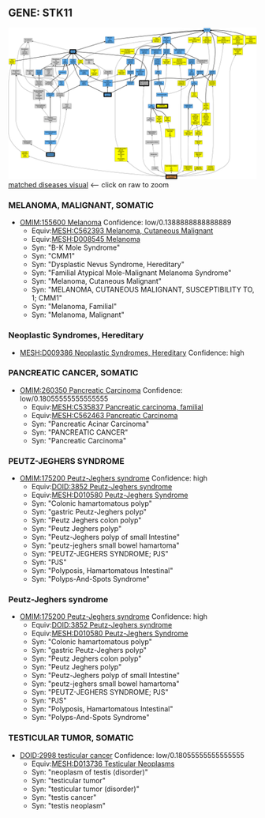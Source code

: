 
## GENE: STK11

![image](STK11.png)
[matched diseases visual](STK11.png)  <-- click on raw to zoom


### MELANOMA, MALIGNANT, SOMATIC
 * [OMIM:155600 Melanoma](http://beta.monarchinitiative.org/disease/OMIM:155600) Confidence: low/0.1388888888888889
    * Equiv:[MESH:C562393 Melanoma, Cutaneous Malignant](http://beta.monarchinitiative.org/disease/MESH:C562393)
    * Equiv:[MESH:D008545 Melanoma](http://beta.monarchinitiative.org/disease/MESH:D008545)
    * Syn: "B-K Mole Syndrome"
    * Syn: "CMM1"
    * Syn: "Dysplastic Nevus Syndrome, Hereditary"
    * Syn: "Familial Atypical Mole-Malignant Melanoma Syndrome"
    * Syn: "Melanoma, Cutaneous Malignant"
    * Syn: "MELANOMA, CUTANEOUS MALIGNANT, SUSCEPTIBILITY TO, 1; CMM1"
    * Syn: "Melanoma, Familial"
    * Syn: "Melanoma, Malignant"

### Neoplastic Syndromes, Hereditary
 * [MESH:D009386 Neoplastic Syndromes, Hereditary](http://beta.monarchinitiative.org/disease/MESH:D009386) Confidence: high

### PANCREATIC CANCER, SOMATIC
 * [OMIM:260350 Pancreatic Carcinoma](http://beta.monarchinitiative.org/disease/OMIM:260350) Confidence: low/0.18055555555555555
    * Equiv:[MESH:C535837 Pancreatic carcinoma, familial](http://beta.monarchinitiative.org/disease/MESH:C535837)
    * Equiv:[MESH:C562463 Pancreatic Carcinoma](http://beta.monarchinitiative.org/disease/MESH:C562463)
    * Syn: "Pancreatic Acinar Carcinoma"
    * Syn: "PANCREATIC CANCER"
    * Syn: "Pancreatic Carcinoma"

### PEUTZ-JEGHERS SYNDROME
 * [OMIM:175200 Peutz-Jeghers syndrome](http://beta.monarchinitiative.org/disease/OMIM:175200) Confidence: high
    * Equiv:[DOID:3852 Peutz-Jeghers syndrome](http://beta.monarchinitiative.org/disease/DOID:3852)
    * Equiv:[MESH:D010580 Peutz-Jeghers Syndrome](http://beta.monarchinitiative.org/disease/MESH:D010580)
    * Syn: "Colonic hamartomatous polyp"
    * Syn: "gastric Peutz-Jeghers polyp"
    * Syn: "Peutz Jeghers colon polyp"
    * Syn: "Peutz Jeghers polyp"
    * Syn: "Peutz-Jeghers polyp of small Intestine"
    * Syn: "peutz-jeghers small bowel hamartoma"
    * Syn: "PEUTZ-JEGHERS SYNDROME; PJS"
    * Syn: "PJS"
    * Syn: "Polyposis, Hamartomatous Intestinal"
    * Syn: "Polyps-And-Spots Syndrome"

### Peutz-Jeghers syndrome
 * [OMIM:175200 Peutz-Jeghers syndrome](http://beta.monarchinitiative.org/disease/OMIM:175200) Confidence: high
    * Equiv:[DOID:3852 Peutz-Jeghers syndrome](http://beta.monarchinitiative.org/disease/DOID:3852)
    * Equiv:[MESH:D010580 Peutz-Jeghers Syndrome](http://beta.monarchinitiative.org/disease/MESH:D010580)
    * Syn: "Colonic hamartomatous polyp"
    * Syn: "gastric Peutz-Jeghers polyp"
    * Syn: "Peutz Jeghers colon polyp"
    * Syn: "Peutz Jeghers polyp"
    * Syn: "Peutz-Jeghers polyp of small Intestine"
    * Syn: "peutz-jeghers small bowel hamartoma"
    * Syn: "PEUTZ-JEGHERS SYNDROME; PJS"
    * Syn: "PJS"
    * Syn: "Polyposis, Hamartomatous Intestinal"
    * Syn: "Polyps-And-Spots Syndrome"

### TESTICULAR TUMOR, SOMATIC
 * [DOID:2998 testicular cancer](http://beta.monarchinitiative.org/disease/DOID:2998) Confidence: low/0.18055555555555555
    * Equiv:[MESH:D013736 Testicular Neoplasms](http://beta.monarchinitiative.org/disease/MESH:D013736)
    * Syn: "neoplasm of testis (disorder)"
    * Syn: "testicular tumor"
    * Syn: "testicular tumor (disorder)"
    * Syn: "testis cancer"
    * Syn: "testis neoplasm"
